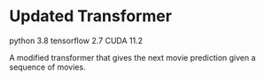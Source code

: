 # Updated Transformer
python 3.8
tensorflow 2.7
CUDA 11.2

A modified transformer that gives the next movie prediction given a sequence of movies. 
